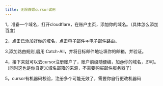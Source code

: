 ```yaml
---
title: 无限白嫖cursor试用
---
```


1，准备一个域名，打开cloudflare，在账户主页，添加你的域名。（具体怎么添加百度）



2，点击已添加好你的域名，点击电子邮件=>电子邮件路由。



3,添加路由规则,启用 Catch-All，并将目标邮件地址填你的邮箱，并验证。



4，接下来就可以去cursor注册账户了，账户前缀随便编，加@你的域名，即可。（同时这也是你自定义域名邮箱的来源，不需要购买邮件服务器了）



5，cursor有机器码校验，注册多个可能无效了，需要你自行更改机器码

